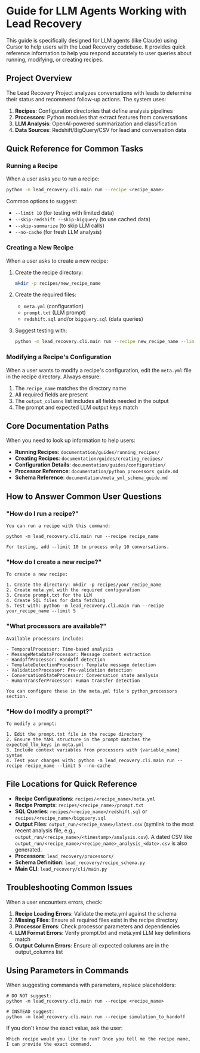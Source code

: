 # Guide for LLM Agents Working with Lead Recovery

This guide is specifically designed for LLM agents (like Claude) using Cursor to help users with the Lead Recovery codebase. It provides quick reference information to help you respond accurately to user queries about running, modifying, or creating recipes.

## Project Overview

The Lead Recovery Project analyzes conversations with leads to determine their status and recommend follow-up actions. The system uses:

1. **Recipes**: Configuration directories that define analysis pipelines
2. **Processors**: Python modules that extract features from conversations
3. **LLM Analysis**: OpenAI-powered summarization and classification
4. **Data Sources**: Redshift/BigQuery/CSV for lead and conversation data

## Quick Reference for Common Tasks

### Running a Recipe

When a user asks you to run a recipe:

```bash
python -m lead_recovery.cli.main run --recipe <recipe_name>
```

Common options to suggest:
- `--limit 10` (for testing with limited data)
- `--skip-redshift --skip-bigquery` (to use cached data)
- `--skip-summarize` (to skip LLM calls)
- `--no-cache` (for fresh LLM analysis)

### Creating a New Recipe

When a user asks to create a new recipe:

1. Create the recipe directory:
   ```bash
   mkdir -p recipes/new_recipe_name
   ```

2. Create the required files:
   - `meta.yml` (configuration)
   - `prompt.txt` (LLM prompt)
   - `redshift.sql` and/or `bigquery.sql` (data queries)

3. Suggest testing with:
   ```bash
   python -m lead_recovery.cli.main run --recipe new_recipe_name --limit 5
   ```

### Modifying a Recipe's Configuration

When a user wants to modify a recipe's configuration, edit the `meta.yml` file in the recipe directory. Always ensure:

1. The `recipe_name` matches the directory name
2. All required fields are present
3. The `output_columns` list includes all fields needed in the output
4. The prompt and expected LLM output keys match

## Core Documentation Paths

When you need to look up information to help users:

- **Running Recipes**: `documentation/guides/running_recipes/`
- **Creating Recipes**: `documentation/guides/creating_recipes/`
- **Configuration Details**: `documentation/guides/configuration/`
- **Processor Reference**: `documentation/python_processors_guide.md`
- **Schema Reference**: `documentation/meta_yml_schema_guide.md`

## How to Answer Common User Questions

### "How do I run a recipe?"

```
You can run a recipe with this command:

python -m lead_recovery.cli.main run --recipe recipe_name

For testing, add --limit 10 to process only 10 conversations.
```

### "How do I create a new recipe?"

```
To create a new recipe:

1. Create the directory: mkdir -p recipes/your_recipe_name
2. Create meta.yml with the required configuration
3. Create prompt.txt for the LLM
4. Create SQL files for data fetching
5. Test with: python -m lead_recovery.cli.main run --recipe your_recipe_name --limit 5
```

### "What processors are available?"

```
Available processors include:

- TemporalProcessor: Time-based analysis
- MessageMetadataProcessor: Message content extraction
- HandoffProcessor: Handoff detection
- TemplateDetectionProcessor: Template message detection
- ValidationProcessor: Pre-validation detection
- ConversationStateProcessor: Conversation state analysis
- HumanTransferProcessor: Human transfer detection

You can configure these in the meta.yml file's python_processors section.
```

### "How do I modify a prompt?"

```
To modify a prompt:

1. Edit the prompt.txt file in the recipe directory
2. Ensure the YAML structure in the prompt matches the expected_llm_keys in meta.yml
3. Include context variables from processors with {variable_name} syntax
4. Test your changes with: python -m lead_recovery.cli.main run --recipe recipe_name --limit 5 --no-cache
```

## File Locations for Quick Reference

- **Recipe Configurations**: `recipes/<recipe_name>/meta.yml`
- **Recipe Prompts**: `recipes/<recipe_name>/prompt.txt`
- **SQL Queries**: `recipes/<recipe_name>/redshift.sql` or `recipes/<recipe_name>/bigquery.sql`
- **Output Files**: `output_run/<recipe_name>/latest.csv` (symlink to the most recent analysis file, e.g., `output_run/<recipe_name>/<timestamp>/analysis.csv`). A dated CSV like `output_run/<recipe_name>/<recipe_name>_analysis_<date>.csv` is also generated.
- **Processors**: `lead_recovery/processors/`
- **Schema Definition**: `lead_recovery/recipe_schema.py`
- **Main CLI**: `lead_recovery/cli/main.py`

## Troubleshooting Common Issues

When a user encounters errors, check:

1. **Recipe Loading Errors**: Validate the meta.yml against the schema
2. **Missing Files**: Ensure all required files exist in the recipe directory
3. **Processor Errors**: Check processor parameters and dependencies
4. **LLM Format Errors**: Verify prompt.txt and meta.yml LLM key definitions match
5. **Output Column Errors**: Ensure all expected columns are in the output_columns list

## Using Parameters in Commands

When suggesting commands with parameters, replace placeholders:

```
# DO NOT suggest:
python -m lead_recovery.cli.main run --recipe <recipe_name>

# INSTEAD suggest:
python -m lead_recovery.cli.main run --recipe simulation_to_handoff
```

If you don't know the exact value, ask the user:

```
Which recipe would you like to run? Once you tell me the recipe name, I can provide the exact command.
``` 